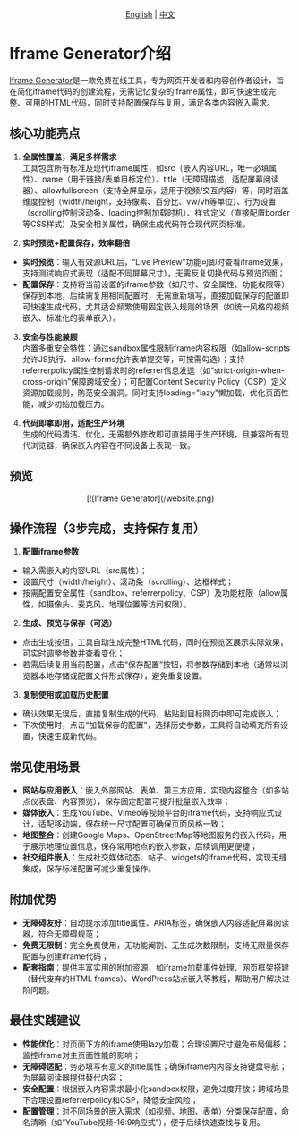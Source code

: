 <div align="center">
  <a href="README.md">English</a> | <a href="config/ZH_README.md">中文</a>
</div>

# Iframe Generator介绍
[Iframe Generator](https://iframe-generator.net/)是一款免费在线工具，专为网页开发者和内容创作者设计，旨在简化iframe代码的创建流程，无需记忆复杂的iframe属性，即可快速生成完整、可用的HTML代码，同时支持配置保存与复用，满足各类内容嵌入需求。


## 核心功能亮点
1. **全属性覆盖，满足多样需求**  
工具包含所有标准及现代iframe属性，如src（嵌入内容URL，唯一必填属性）、name（用于链接/表单目标定位）、title（无障碍描述，适配屏幕阅读器）、allowfullscreen（支持全屏显示，适用于视频/交互内容）等，同时涵盖维度控制（width/height，支持像素、百分比、vw/vh等单位）、行为设置（scrolling控制滚动条、loading控制加载时机）、样式定义（直接配置border等CSS样式）及安全相关属性，确保生成代码符合现代网页标准。

2. **实时预览+配置保存，效率翻倍**  
- **实时预览**：输入有效源URL后，“Live Preview”功能可即时查看iframe效果，支持测试响应式表现（适配不同屏幕尺寸），无需反复切换代码与预览页面；  
- **配置保存**：支持将当前设置的iframe参数（如尺寸、安全属性、功能权限等）保存到本地，后续需复用相同配置时，无需重新填写，直接加载保存的配置即可快速生成代码，尤其适合频繁使用固定嵌入规则的场景（如统一风格的视频嵌入、标准化的表单嵌入）。

3. **安全与性能兼顾**  
内置多重安全特性：通过sandbox属性限制iframe内容权限（如allow-scripts允许JS执行、allow-forms允许表单提交等，可按需勾选）；支持referrerpolicy属性控制请求时的referrer信息发送（如“strict-origin-when-cross-origin”保障跨域安全）；可配置Content Security Policy（CSP）定义资源加载规则，防范安全漏洞。同时支持loading="lazy"懒加载，优化页面性能，减少初始加载压力。

4. **代码即拿即用，适配生产环境**  
生成的代码清洁、优化，无需额外修改即可直接用于生产环境，且兼容所有现代浏览器，确保嵌入内容在不同设备上表现一致。

## 预览
<div align="center">
[![Iframe Generator](/website.png)
</div>

## 操作流程（3步完成，支持保存复用）
1. **配置iframe参数**  
- 输入需嵌入的内容URL（src属性）；  
- 设置尺寸（width/height）、滚动条（scrolling）、边框样式；  
- 按需配置安全属性（sandbox、referrerpolicy、CSP）及功能权限（allow属性，如摄像头、麦克风、地理位置等访问权限）。

2. **生成、预览与保存（可选）**  
- 点击生成按钮，工具自动生成完整HTML代码，同时在预览区展示实际效果，可实时调整参数并查看变化；  
- 若需后续复用当前配置，点击“保存配置”按钮，将参数存储到本地（通常以浏览器本地存储或配置文件形式保存），避免重复设置。

3. **复制使用或加载历史配置**  
- 确认效果无误后，直接复制生成的代码，粘贴到目标网页中即可完成嵌入；  
- 下次使用时，点击“加载保存的配置”，选择历史参数，工具将自动填充所有设置，快速生成新代码。


## 常见使用场景
- **网站与应用嵌入**：嵌入外部网站、表单、第三方应用，实现内容整合（如多站点仪表盘、内容预览），保存固定配置可提升批量嵌入效率；  
- **媒体嵌入**：生成YouTube、Vimeo等视频平台的iframe代码，支持响应式设计，适配移动端，保存统一尺寸配置可确保页面风格一致；  
- **地图整合**：创建Google Maps、OpenStreetMap等地图服务的嵌入代码，用于展示地理位置信息，保存常用地点的嵌入参数，后续调用更便捷；  
- **社交组件嵌入**：生成社交媒体动态、帖子、widgets的iframe代码，实现无缝集成，保存标准配置可减少重复操作。


## 附加优势
- **无障碍友好**：自动提示添加title属性、ARIA标签，确保嵌入内容适配屏幕阅读器，符合无障碍规范；  
- **免费无限制**：完全免费使用，无功能阉割、无生成次数限制，支持无限量保存配置与创建iframe代码；  
- **配套指南**：提供丰富实用的附加资源，如iframe加载事件处理、网页框架搭建（替代废弃的HTML frames）、WordPress站点嵌入等教程，帮助用户解决进阶问题。


## 最佳实践建议
- **性能优化**：对页面下方的iframe使用lazy加载；合理设置尺寸避免布局偏移；监控iframe对主页面性能的影响；  
- **无障碍适配**：务必填写有意义的title属性；确保iframe内内容支持键盘导航；为屏幕阅读器提供替代内容；  
- **安全配置**：根据嵌入内容需求最小化sandbox权限，避免过度开放；跨域场景下合理设置referrerpolicy和CSP，降低安全风险；  
- **配置管理**：对不同场景的嵌入需求（如视频、地图、表单）分类保存配置，命名清晰（如“YouTube视频-16:9响应式”），便于后续快速查找与复用。
